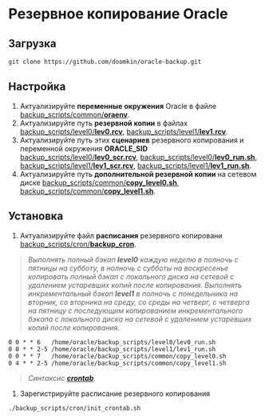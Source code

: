 # Резервное копирование Oracle

## Загрузка

```bash
git clone https://github.com/doomkin/oracle-backup.git
```

## Настройка

1. Актуализируйте **переменные окружения** Oracle в файле [backup_scripts/common/**oraenv**](backup_scripts/common/oraenv).
2. Актуализируйте путь **резервной копии** в файлах [backup_scripts/level0/**lev0.rcv**](backup_scripts/level0/lev0.rcv), [backup_scripts/level1/**lev1.rcv**](backup_scripts/level1/lev1.rcv).
3. Актуализируйте путь этих **сценариев** резервного копирования и переменной окружения **ORACLE_SID** [backup_scripts/level0/**lev0_scr.rcv**](backup_scripts/level0/lev0_scr.rcv), [backup_scripts/level0/**lev0_run.sh**](backup_scripts/level0/lev0_run.sh), [backup_scripts/level1/**lev1_scr.rcv**](backup_scripts/level1/lev1_scr.rcv), [backup_scripts/level1/**lev1_run.sh**](backup_scripts/level1/lev1_run.sh).
4. Актуализируйте путь **дополнительной резервной копии** на сетевом диске [backup_scripts/common/**copy_level0.sh**](backup_scripts/common/copy_level0.sh), [backup_scripts/common/**copy_level1.sh**](backup_scripts/common/copy_level1.sh).

## Установка

1. Актуализируйте файл **расписания** резервного копировани [backup_scripts/cron/**backup_cron**](backup_scripts/cron/backup_cron).

> _Выполнять полный бэкап **level0** каждую неделю в полночь с пятницы на субботу, в нолночь с субботы на воскресенье копировать полный бэкап с локального диска на сетевой с удалением устаревших копий после копирования. Выполнять инкрементальный бэкап **level1** в полночь с понедельника на вторник, со вторника на среду, со среды на четверг, с четверга на пятницу с последующим копированием инкрементального бэкапа с локального диска на сетевой с удалением устаревших копий после копирования._

```
0 0 * * 6   /home/oracle/backup_scripts/level0/lev0_run.sh
0 0 * * 2-5 /home/oracle/backup_scripts/level1/lev1_run.sh
0 0 * * 7   /home/oracle/backup_scripts/common/copy_level0.sh
0 4 * * 2-5 /home/oracle/backup_scripts/common/copy_level1.sh
```

> _Синтаксис [**crontab**](https://losst.ru/nastrojka-cron)._

1. Зарегистрируйте расписание резервного копирования
```bash
./backup_scripts/cron/init_crontab.sh
```
